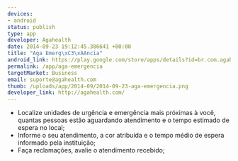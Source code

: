 ```yaml
--- 
devices: 
- android
status: publish
type: app
developer: Agahealth
date: 2014-09-23 19:12:45.386641 +00:00
title: "Aga Emerg\xC3\xAAncia"
android_link: https://play.google.com/store/apps/details?id=br.com.agahealth.emergencia
permalink: /app/aga-emergencia
targetMarket: Business
email: suporte@agahealth.com
thumb: /uploads/app/2014-09/2014-09-23-aga-emergencia.png
developer_link: http://agahealth.com/
---
```


- Localize unidades de urgência e emergência mais próximas à você, quantas pessoas estão aguardando atendimento e o tempo estimado de espera no local;
- Informe o seu atendimento, a cor atribuída e o tempo médio de espera informado pela instituição;
- Faça reclamações, avalie o atendimento recebido;

